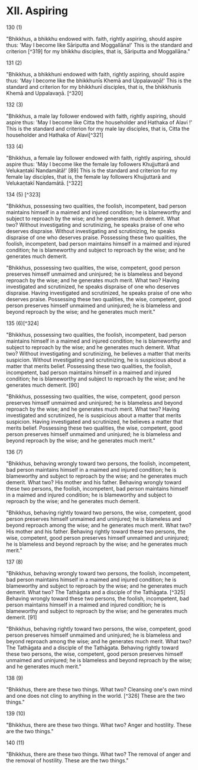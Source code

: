 # XII. Aspiring

130 (1)

"Bhikkhus, a bhikkhu endowed with. faith, rightly aspiring, should aspire thus: 'May I become like Sāriputta and Moggallāna!' This is the standard and criterion [^319] for my bhikkhu disciples, that is, Sāriputta and Moggallāna."

131 (2)

"Bhikkhus, a bhikkhuni endowed with faith, rightly aspiring, should aspire thus: 'May I become like the bhikkhunīs Khemā and Uppalavaṇ̣̣ā!' This is the standard and criterion for my bhikkhunī disciples, that is, the bhikkhunīs Khemā and Uppalavaṇ̣̣ā. [^320]

132 (3)

"Bhikkhus, a male lay follower endowed with faith, rightly aspiring, should aspire thus: 'May I become like Citta the householder and Hathaka of Alavi !' This is the standard and criterion for my male lay disciples, that is, Citta the householder and Hathaka of Alavi[^321]

133 (4)

"Bhikkhus, a female lay follower endowed with faith, rightly aspiring, should aspire thus: 'Máy I become like the female lay followers Khujjuttarā and Velukaṇtakī Nandamātā!' [89] This is the standard and criterion for my female lay disciples, that is, the female lay followers Khujjuttarā and Velukaṇtakī Nandamātā. [^322]

134 (5) [^323]

"Bhikkhus, possessing two qualities, the foolish, incompetent, bad person maintains himself in a maimed and injured condition; he is blameworthy and subject to reproach by the wise; and he generates much demerit. What two? Without investigating and scrutinizing, he speaks praise of one who deserves dispraise. Without investigating and scrutinizing, he speaks dispraise of one who deserves praise. Possessing these two qualities, the foolish, incompetent, bad person maintains himself in a maimed and injured condition; he is blameworthy
and subject to reproach by the wise; and he generates much demerit.

"Bhikkhus, possessing two qualities, the wise, competent, good person preserves himself unmaimed and uninjured; he is blameless and beyond reproach by the wise; and he generates much merit. What two? Having investigated and scrutinized, he speaks dispraise of one who deserves dispraise. Having investigated and scrutinized, he speaks praise of one who deserves praise. Possessing these two qualities, the wise, competent, good person preserves himself unmaimed and uninjured; he is blameless and beyond reproach by the wise; and he generates much merit."

135 (6)[^324]

"Bhikkhus, possessing two qualities, the foolish, incompetent, bad person maintains himself in a maimed and injured condition; he is blameworthy and subject to reproach by the wise; and he generates much demerit. What two? Without investigating and scrutinizing, he believes a matter that merits suspicion. Without investigating and scrutinizing, he is suspicious about a matter that merits belief. Possessing these two qualities, the foolish, incompetent, bad person maintains himself in a maimed and injured condition; he is blameworthy and subject to reproach by the wise; and he generates much demerit. [90]

"Bhikkhus, possessing two qualities, the wise, competent, good person preserves himself unmaimed and uninjured; he is blameless and beyond reproach by the wise; and he generates much merit. What two? Having investigated and scrutinized, he is suspicious about a matter that merits suspicion. Having investigated and scrutinized, he believes a matter that merits belief. Possessing these two qualities, the wise, competent, good person preserves himself unmaimed and uninjured; he is blameless and beyond reproach by the wise; and he generates much merit."

136 (7)

"Bhikkhus, behaving wrongly toward two persons, the foolish, incompetent, bad person maintains himself in a maimed and injured condition; he is blameworthy and subject to reproach by the wise; and he generates much demerit. What two? His
mother and his father. Behaving wrongly toward these two persons, the foolish, incompetent, bad person maintains himself in a maimed and injured condition; he is blameworthy and subject to reproach by the wise; and he generates much demerit.

"Bhikkhus, behaving rightly toward two persons, the wise, competent, good person preserves himself unmaimed and uninjured; he is blameless and beyond reproach among the wise; and he generates much merit. What two? His mother and his father. Behaving rightly toward these two persons, the wise, competent, good person preserves himself unmaimed and uninjured; he is blameless and beyond reproach by the wise; and he generates much merit."

137 (8)

"Bhikkhus, behaving wrongly toward two persons, the foolish, incompetent, bad person maintains himself in a maimed and injured condition; he is blameworthy and subject to reproach by the wise; and he generates much demerit. What two? The Tathāgata and a disciple of the Tathāgata. [^325] Behaving wrongly toward these two persons, the foolish, incompetent, bad person maintains himself in a maimed and injured condition; he is blameworthy and subject to reproach by the wise; and he generates much demerit. [91]

"Bhikkhus, behaving rightly toward two persons, the wise, competent, good person preserves himself unmaimed and uninjured; he is blameless and beyond reproach among the wise; and he generates much merit. What two? The Tathāgata and a disciple of the Tathāgata. Behaving rightly toward these two persons, the wise, competent, good person preserves himself unmaimed and uninjured; he is blameless and beyond reproach by the wise; and he generates much merit."

138 (9)

"Bhikkhus, there are these two things. What two? Cleansing one's own mind and one does not cling to anything in the world. [^326] These are the two things."

139 (10)

"Bhikkhus, there are these two things. What two? Anger and hostility. These are the two things."

140 (11)

"Bhikkhus, there are these two things. What two? The removal of anger and the removal of hostility. These are the two things."

